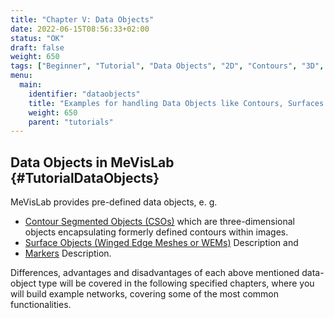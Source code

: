 ```yaml
---
title: "Chapter V: Data Objects"
date: 2022-06-15T08:56:33+02:00
status: "OK"
draft: false
weight: 650
tags: ["Beginner", "Tutorial", "Data Objects", "2D", "Contours", "3D", "Surfaces"]
menu: 
  main:
    identifier: "dataobjects"
    title: "Examples for handling Data Objects like Contours, Surfaces and Markers in MeVisLab."
    weight: 650
    parent: "tutorials"
---
```

## Data Objects in MeVisLab {#TutorialDataObjects}

MeVisLab provides pre-defined data objects, e. g.
* [Contour Segmented Objects (CSOs)](/tutorials/dataobjects/contours/contour-objects) which are three-dimensional objects encapsulating formerly defined contours within images.
* [Surface Objects (Winged Edge Meshes or WEMs)](/tutorials/dataobjects/surfaces/surfaceobjects) 
  Description
and
* [Markers](/tutorials/dataobjects/markerobjects)
  Description.

Differences, advantages and disadvantages of each above mentioned data-object type will be covered in the following specified chapters, where you will build example networks, covering some of the most common functionalities. 
